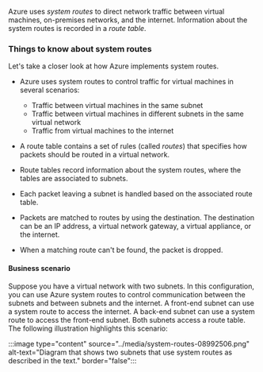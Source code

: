 
Azure uses _system routes_ to direct network traffic between virtual machines, on-premises networks, and the internet. Information about the system routes is recorded in a _route table_. 

### Things to know about system routes

Let's take a closer look at how Azure implements system routes.

- Azure uses system routes to control traffic for virtual machines in several scenarios:
   - Traffic between virtual machines in the same subnet
   - Traffic between virtual machines in different subnets in the same virtual network
   - Traffic from virtual machines to the internet

- A route table contains a set of rules (called _routes_) that specifies how packets should be routed in a virtual network.

- Route tables record information about the system routes, where the tables are associated to subnets.

- Each packet leaving a subnet is handled based on the associated route table.

- Packets are matched to routes by using the destination. The destination can be an IP address, a virtual network gateway, a virtual appliance, or the internet.

- When a matching route can't be found, the packet is dropped.

#### Business scenario

Suppose you have a virtual network with two subnets. In this configuration, you can use Azure system routes to control communication between the subnets and between subnets and the internet. A front-end subnet can use a system route to access the internet. A back-end subnet can use a system route to access the front-end subnet. Both subnets access a route table. The following illustration highlights this scenario:

:::image type="content" source="../media/system-routes-08992506.png" alt-text="Diagram that shows two subnets that use system routes as described in the text." border="false":::